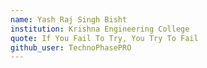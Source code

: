 ```yaml
---
name: Yash Raj Singh Bisht
institution: Krishna Engineering College
quote: If You Fail To Try, You Try To Fail
github_user: TechnoPhasePRO
---
```

